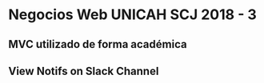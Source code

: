 # Negocios Web UNICAH SCJ 2018 - 3 
## MVC utilizado de forma académica
## View Notifs on Slack Channel
